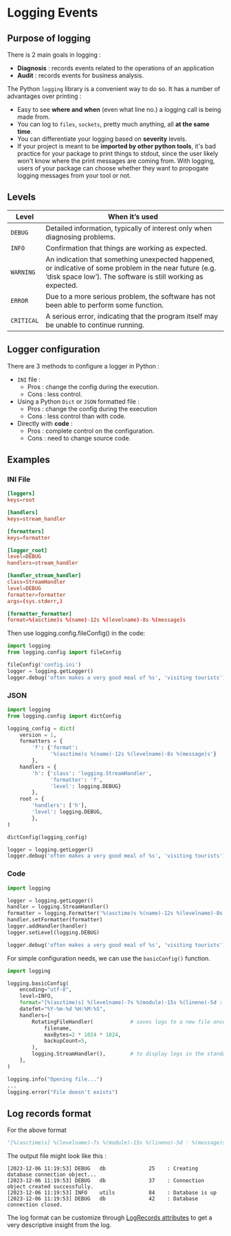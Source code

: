 # Logging Events

## Purpose of logging

There is 2 main goals in logging :

- **Diagnosis** : records events related to the operations of an application
- **Audit** : records events for business analysis.

The Python `logging` library is a convenient way to do so. It has a number of advantages over printing :

- Easy to see **where and when** (even what line no.) a logging call is being made from.
- You can log to `files`, `sockets`, pretty much anything, all **at the same time**.
- You can differentiate your logging based on **severity** levels.
- If your project is meant to be **imported by other python tools**, it's bad practice for your package to print things to stdout, since the user likely won't know where the print messages are coming from. With logging, users of your package can choose whether they want to propogate logging messages from your tool or not.


## Levels

| Level | When it’s used |
| --- | --- |
| `DEBUG` | Detailed information, typically of interest only when diagnosing problems. |
| `INFO` | Confirmation that things are working as expected. |
| `WARNING` | An indication that something unexpected happened, or indicative of some problem in the near future (e.g. ‘disk space low’). The software is still working as expected. |
| `ERROR` | Due to a more serious problem, the software has not been able to perform some function. |
| `CRITICAL` | A serious error, indicating that the program itself may be unable to continue running. |

## Logger configuration

There are 3 methods to configure a logger in Python :

- `INI` file :
    - Pros : change the config during the execution.
    - Cons : less control.
- Using a Python `Dict` or `JSON` formatted file :
    - Pros : change the config during the execution 
    - Cons : less control than with code.
- Directly with **code** : 
    - Pros : complete control on the configuration.
    - Cons : need to change source code.

## Examples

### INI File

```toml title="config.ini"
[loggers]
keys=root

[handlers]
keys=stream_handler

[formatters]
keys=formatter

[logger_root]
level=DEBUG
handlers=stream_handler

[handler_stream_handler]
class=StreamHandler
level=DEBUG
formatter=formatter
args=(sys.stderr,)

[formatter_formatter]
format=%(asctime)s %(name)-12s %(levelname)-8s %(message)s
```

Then use logging.config.fileConfig() in the code:

```python title="app.py"
import logging
from logging.config import fileConfig

fileConfig('config.ini')
logger = logging.getLogger()
logger.debug('often makes a very good meal of %s', 'visiting tourists')
```

### JSON

```python title="app.py"
import logging
from logging.config import dictConfig

logging_config = dict(
    version = 1,
    formatters = {
        'f': {'format':
              '%(asctime)s %(name)-12s %(levelname)-8s %(message)s'}
        },
    handlers = {
        'h': {'class': 'logging.StreamHandler',
              'formatter': 'f',
              'level': logging.DEBUG}
        },
    root = {
        'handlers': ['h'],
        'level': logging.DEBUG,
        },
)

dictConfig(logging_config)

logger = logging.getLogger()
logger.debug('often makes a very good meal of %s', 'visiting tourists')
```

### Code

```python title="app.py"
import logging

logger = logging.getLogger()
handler = logging.StreamHandler()
formatter = logging.Formatter('%(asctime)s %(name)-12s %(levelname)-8s %(message)s')
handler.setFormatter(formatter)
logger.addHandler(handler)
logger.setLevel(logging.DEBUG)

logger.debug('often makes a very good meal of %s', 'visiting tourists')
```

For simple configuration needs, we can use the `basicConfig()` function.

```python title="app.py"
import logging

logging.basicConfig(
    encoding="utf-8",
    level=INFO,
    format="[%(asctime)s] %(levelname)-7s %(module)-15s %(lineno)-5d : %(message)s",
    datefmt="%Y-%m-%d %H:%M:%S",
    handlers=[
        RotatingFileHandler(            # saves logs to a new file once the size of the current logfile reach the maxBytes size
            filename,
            maxBytes=2 * 1024 * 1024,
            backupCount=5,
        ),
        logging.StreamHandler(),        # to display logs in the standard output (terminal)
    ],
)

logging.info("Opening file...")
...
logging.error("File doesn't exists")
```

## Log records format

For the above format

```python
"[%(asctime)s] %(levelname)-7s %(module)-15s %(lineno)-5d : %(message)s" 
```

The output file might look like this :

```log title="app.log"
[2023-12-06 11:19:53] DEBUG   db              25    : Creating database connection object...
[2023-12-06 11:19:53] DEBUG   db              37    : Connection object created successfully.
[2023-12-06 11:19:53] INFO    utils           84    : Database is up
[2023-12-06 11:19:53] DEBUG   db              42    : Database connection closed.
```

The log format can be customize through [LogRecords attributes](https://docs.python.org/3/library/logging.html#logrecord-attributes) to get a very descriptive insight from the log.
